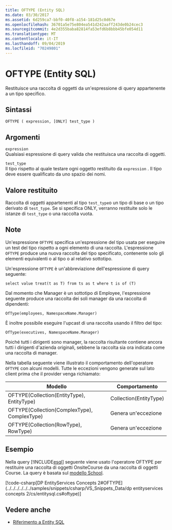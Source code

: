```yaml
---
title: OFTYPE (Entity SQL)
ms.date: 03/30/2017
ms.assetid: 6d259ca7-bbf0-40f8-a154-181d25c0d67e
ms.openlocfilehash: 36701a5e75e804ea541d242aaff243de0b24cec3
ms.sourcegitcommit: 4e2d355baba82814fa53efd6b8bbb45bfe054d11
ms.translationtype: MT
ms.contentlocale: it-IT
ms.lasthandoff: 09/04/2019
ms.locfileid: "70249801"
---
```

# <a name="oftype-entity-sql"></a>OFTYPE (Entity SQL)
Restituisce una raccolta di oggetti da un'espressione di query appartenente a un tipo specifico.  
  
## <a name="syntax"></a>Sintassi  
  
```  
OFTYPE ( expression, [ONLY] test_type )  
```  
  
## <a name="arguments"></a>Argomenti  
 `expression`  
 Qualsiasi espressione di query valida che restituisca una raccolta di oggetti.  
  
 `test_type`  
 Il tipo rispetto al quale testare ogni oggetto restituito da `expression` . Il tipo deve essere qualificato da uno spazio dei nomi.  
  
## <a name="return-value"></a>Valore restituito  
 Raccolta di oggetti appartenenti al tipo `test_type`o un tipo di base o un tipo derivato di `test_type`. Se si specifica ONLY, verranno restituite solo le istanze di `test_type` o una raccolta vuota.  
  
## <a name="remarks"></a>Note  
 Un'espressione `OFTYPE` specifica un'espressione del tipo usata per eseguire un test del tipo rispetto a ogni elemento di una raccolta.  L'espressione `OFTYPE` produce una nuova raccolta del tipo specificato, contenente solo gli elementi equivalenti o al tipo o al relativo sottotipo.  
  
 Un'espressione `OFTYPE` è un'abbreviazione dell'espressione di query seguente:  
  
```  
select value treat(t as T) from ts as t where t is of (T)  
```  
  
 Dal momento che Manager è un sottotipo di Employee, l'espressione seguente produce una raccolta dei soli manager da una raccolta di dipendenti:  
  
```  
OfType(employees, NamespaceName.Manager)  
```  
  
 È inoltre possibile eseguire l'upcast di una raccolta usando il filtro del tipo:  
  
```  
OfType(executives, NamespaceName.Manager)  
```  
  
 Poiché tutti i dirigenti sono manager, la raccolta risultante contiene ancora tutti i dirigenti d'azienda originali, sebbene la raccolta sia ora indicata come una raccolta di manager.  
  
 Nella tabella seguente viene illustrato il comportamento dell'operatore `OFTYPE` con alcuni modelli. Tutte le eccezioni vengono generate sul lato client prima che il provider venga richiamato:  
  
|Modello|Comportamento|  
|-------------|--------------|  
|OFTYPE(Collection(EntityType), EntityType)|Collection(EntityType)|  
|OFTYPE(Collection(ComplexType), ComplexType)|Genera un'eccezione|  
|OFTYPE(Collection(RowType), RowType)|Genera un'eccezione|  
  
## <a name="example"></a>Esempio  
 Nella query [!INCLUDE[esql](../../../../../../includes/esql-md.md)] seguente viene usato l'operatore OFTYPE per restituire una raccolta di oggetti OnsiteCourse da una raccolta di oggetti Course. La query è basata sul [modello School](https://docs.microsoft.com/previous-versions/dotnet/netframework-4.0/bb896300(v=vs.100)).  
  
 [!code-csharp[DP EntityServices Concepts 2#OFTYPE](../../../../../../samples/snippets/csharp/VS_Snippets_Data/dp entityservices concepts 2/cs/entitysql.cs#oftype)]  
  
## <a name="see-also"></a>Vedere anche

- [Riferimento a Entity SQL](entity-sql-reference.md)
